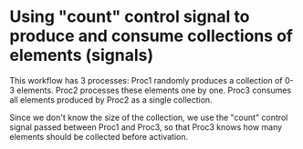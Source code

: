 # Using "count" control signal to produce and consume collections of elements (signals)

This workflow has 3 processes:
Proc1 randomly produces a collection of 0-3 elements.
Proc2 processes these elements one by one.
Proc3 consumes all elements produced by Proc2 as a single collection.

Since we don't know the size of the collection, we use the "count" control signal passed between Proc1 and Proc3, so that Proc3 knows how many elements should be collected before activation.
